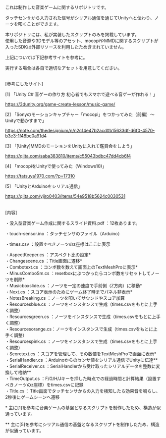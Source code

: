 これは制作した音楽ゲームに関するリポジトリです。

タッチセンサから入力された信号がシリアル通信を通じてUnityへと伝わり、ノーツを叩くことができます。

本リポジトリには、私が実装したスクリプトのみを掲載しています。  
使用した音源や3Dモデル等のアセット、mocopiやMMDに関するスクリプトが入ったSDKは外部リソースを利用したため含まれていません。 

上記については下記参考サイトを参考に。

実行する場合は各自で適切なアセットを用意してください。<br><br>

[参考にしたサイト]

[1] 「Unity C# 音ゲーの作り方 初心者でもスマホで遊べる音ゲーが作れる！」

https://3dunity.org/game-create-lesson/music-game/

[2] 「Sonyのモーションキャプチャー「mocopi」をつかってみた（前編）〜Unityで動かすまで」

https://note.com/thedesignium/n/n2c14e47b2acd#b15633df-d6f0-4570-b3e3-1f48be0a91d4

[3] 「[Unity]MMDのモーションをUnityに入れて鑑賞会をしよう」

https://qiita.com/saba383810/items/c55043bdbc47dd4cb6f4

[4] 「mocopiをUnityで使ってみた（Windows10)」

https://tatsuya1970.com/?p=17310

[5] 「UnityとArduinoをシリアル通信」

https://qiita.com/yjiro0403/items/54e9518b5624c0030531 <br><br><br>
[内容]

・没入型音楽ゲーム作成に関するスライド資料.pdf ：12枚あります。

・touch-sensor.ino  ：タッチセンサのファイル（Arduino）

・times.csv         ：設置すべきノーツのz座標はここに表示

・AspectKeeper.cs   ：アスペクト比の設定*<br>
・Changescene.cs    ：Title画面に遷移*<br>
・Combotext.cs      ：コンボ数を数えて画面上のTextMeshProに表示*<br>
・MinusComboSm.cs   ：resetboxにぶつかったらコンボ数をリセットしてノーツを削除*<br>
・Musicboxslide.cs  ：ノーツを一定の速度で手前側（Z方向）に移動*<br>
・Next.cs           ：スコア表示のためにゲーム終了時までパネル非表示*<br>
・NotesBreaking.cs  ：ノーツを叩いてサウンドやスコア加算<br>
・Resourcesblue.cs  ：ノーツをインスタンスで生成（times.csvをもとに上手く調整）<br>
・Resourcesgreen.cs ：ノーツをインスタンスで生成（times.csvをもとに上手く調整）<br>
・Resourcesorange.cs：ノーツをインスタンスで生成（times.csvをもとに上手く調整）<br>
・Resourcespink.cs  ：ノーツをインスタンスで生成（times.csvをもとに上手く調整）<br>
・Scoretext.cs      ：スコアを管理して、その数値をTextMeshProで画面に表示*<br>
・SerialHandler.cs  ：Arduinoからのセンサ値をシリアル通信でUnityに伝達**<br>
・SerialReceiver.cs ：SerialHandlerから受け取ったシリアルデータを整数に変換して格納**<br>
・TimeOutput.cs     ：F/G/H/Jキーを押した時点での経過時間と計算結果（設置すべきノーツのz座標）をtimes.csvに記録<br>
・Title.cs          ：Title画面でタッチセンサからの入力を検知したら効果音を鳴らし、2秒後にゲームシーンへ遷移<br>

\* 主に[1]を参考に音楽ゲームの基盤となるスクリプトを制作したため、構造が似通っています。

\** 主に[5]を参考にシリアル通信の基盤となるスクリプトを制作したため、構造が似通っています。
